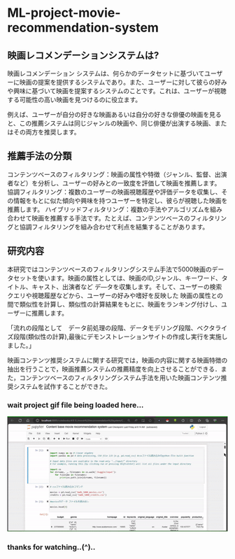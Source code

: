 # ML-project-movie-recommendation-system

## 映画レコメンデーションシステムは? ##
映画レコメンデーション システムは、何らかのデータセットに基づいてユーザーに映画の提案を提供するシステムであり。また、ユーザーに対して彼らの好みや興味に基づいて映画を提案するシステムのことです。これは、ユーザーが視聴する可能性の高い映画を見つけるのに役立ます。

例えば、ユーザーが自分の好きな映画あるいは自分の好きな俳優の映画を見ると、この推薦システムは同じジャンルの映画や、同じ俳優が出演する映画、またはその両方を推奨します。


## 推薦手法の分類 ##
コンテンツベースのフィルタリング：映画の属性や特徴（ジャンル、監督、出演者など）を分析し、ユーザーの好みとの一致度を評価して映画を推薦します。
協調フィルタリング：複数のユーザーの映画視聴履歴や評価データを収集し、その情報をもとに似た傾向や興味を持つユーザーを特定し、彼らが視聴した映画を推薦します。
ハイブリッドフィルタリング：複数の手法やアルゴリズムを組み合わせて映画を推薦する手法です。たとえば、コンテンツベースのフィルタリングと協調フィルタリングを組み合わせて利点を結集することがあります。

## 研究内容 ##

本研究ではコンテンツベースのフィルタリングシステム手法で5000映画のデータセットを使います。映画の属性としては、映画のID,ジャンル、キーワード、タイトル、キャスト、出演者など デ―タを収集します。そして、ユーザーの検索クエリや視聴履歴などから、ユーザーの好みや嗜好を反映した 映画の属性との間で類似性を計算し、類似性の計算結果をもとに、映画をランキング付けし、ユーザーに推薦します。

「流れの段階として　データ前処理の段階、データモデリング段階、ベクタライズ段階(類似性の計算),最後にデモンストレーションサイトの作成し実行を実施しました。」

映画コンテンツ推奨システムに関する研究では，映画の内容に関する映画特徴の抽出を行うことで，映画推薦システムの推薦精度を向上させることができる．また，コンテンツベースのフィルタリングシステム手法を用いた映画コンテンツ推奨システムを試作することができた。
### wait project gif file being loaded here... ###
<img src="Movie recommendation system/content_base_recommendation.gif" width="800px">

### thanks for watching..(^).. ###
